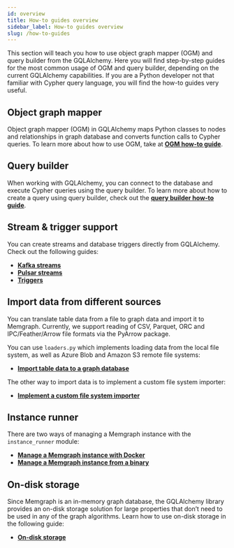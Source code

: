 ```yaml
---
id: overview
title: How-to guides overview
sidebar_label: How-to guides overview
slug: /how-to-guides
---
```


This section will teach you how to use object graph mapper (OGM) and query
builder from the GQLAlchemy. Here you will find step-by-step guides for the most
common usage of OGM and query builder, depending on the current GQLAlchemy
capabilities. If you are a Python developer not that familiar with Cypher query
language, you will find the how-to guides very useful.

## Object graph mapper

Object graph mapper (OGM) in GQLAlchemy maps Python classes to nodes and
relationships in graph database and converts function calls to Cypher queries.
To learn more about how to use OGM, take at [**OGM how-to guide**](/how-to-guides/ogm.md).


## Query builder

When working with GQLAlchemy, you can connect to the database and execute Cypher
queries using the query builder. To learn more about how to create a query using
query builder, check out the [**query builder how-to guide**](/how-to-guides/query-builder.md).

## Stream & trigger support

You can create streams and database triggers directly from GQLAlchemy. Check out
the following guides:

- [**Kafka streams**](/how-to-guides/streams/kafka-streams.md)
- [**Pulsar streams**](/how-to-guides/streams/pulsar-streams.md)
- [**Triggers**](/how-to-guides/triggers/triggers.md)

## Import data from different sources

You can translate table data from a file to graph data and import it to
Memgraph. Currently, we support reading of CSV, Parquet, ORC and
IPC/Feather/Arrow file formats via the PyArrow package.

You can use `loaders.py` which implements loading data from the local file
system, as well as Azure Blob and Amazon S3 remote file systems:

- **[Import table data to a graph
  database](/how-to-guides/loaders/import-table-data-to-graph-database.md)**

The other way to import data is to implement a custom file system importer:

- **[Implement a custom file system
  importer](/how-to-guides/loaders/make-a-custom-file-system-importer.md)**
  
## Instance runner

There are two ways of managing a Memgraph instance with the `instance_runner`
module:

- **[Manage a Memgraph instance with
Docker](/how-to-guides/instance-runner/memgraph-docker-instance.md)**
- **[Manage a Memgraph instance from a
  binary](/how-to-guides/instance-runner/memgraph-binary-instance.md)**

## On-disk storage

Since Memgraph is an in-memory graph database, the GQLAlchemy library provides
an on-disk storage solution for large properties that don’t need to be used in
any of the graph algorithms. Learn how to use on-disk storage in the following
guide:

- [**On-disk storage**](/how-to-guides/on-disk-storage/on-disk-storage.md)
